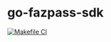 # go-fazpass-sdk

[![Makefile CI](https://github.com/anvarisy/go-fazpass-sdk/actions/workflows/makefile.yml/badge.svg)](https://github.com/anvarisy/go-fazpass-sdk/actions/workflows/makefile.yml)
